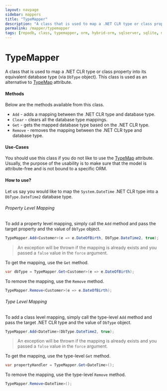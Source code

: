 ```yaml
---
layout: navpage
sidebar: mappers
title: "TypeMapper"
description: "A class that is used to map a .NET CLR type or class property into its equivalent database type. This class is used as an alternative to TypeMap attribute."
permalink: /mapper/typemapper
tags: [repodb, class, typemapper, orm, hybrid-orm, sqlserver, sqlite, mysql, postgresql]
---
```


# TypeMapper

A class that is used to map a .NET CLR type or class property into its equivalent database type (via `DbType` object). This class is used as an alternative to [TypeMap](/attribute/typemap) attribute.

#### Methods

Below are the methods available from this class.

- `Add` - adds a mapping between the .NET CLR type and database type.
- `Clear` - clears all the database type mappings.
- `Get` - gets the mapped database type based on the .NET CLR type.
- `Remove` - removes the mapping between the .NET CLR type and database type.

#### Use-Cases

You should use this class if you do not like to use the [TypeMap](/attribute/typemap) attribute. Usually, the purpose of the usability is to make sure that the model is attribute-free and is not bound to a specific ORM.

#### How to use?

Let us say you would like to map the `System.DateTime` .NET CLR type into a `DbType.DateTime2` database type.

###### Property Level Mapping

To add a property level mapping, simply call the `Add` method and pass the target property and the value of `DbType` object.

```csharp
TypeMapper.Add<Customer>(e => e.DateOfBirth, DbType.DateTime2, true);
```

> An exception will be thrown if the mapping is already exists and you passed a `false` value in the `force` argument.

To get the mapping, use the `Get` method.

```csharp
var dbType = TypeMapper.Get<Customer>(e => e.DateOfBirth);
```

To remove the mapping, use the `Remove` method.

```csharp
TypeMapper.Remove<Customer>(e => e.DateOfBirth);
```

###### Type Level Mapping

To add a class level mapping, simply call the type-level `Add` method and pass the target .NET CLR type and the value of `DbType` object.

```csharp
TypeMapper.Add<DateTime>(DbType.DateTime2, true);
```

> An exception will be thrown if the mapping is already exists and you passed a `false` value in the `force` argument.

To get the mapping, use the type-level `Get` method.

```csharp
var propertyHandler = TypeMapper.Get<DateTime>();
```

To remove the mapping, use the type-level `Remove` method.

```csharp
TypeMapper.Remove<DateTime>();
```